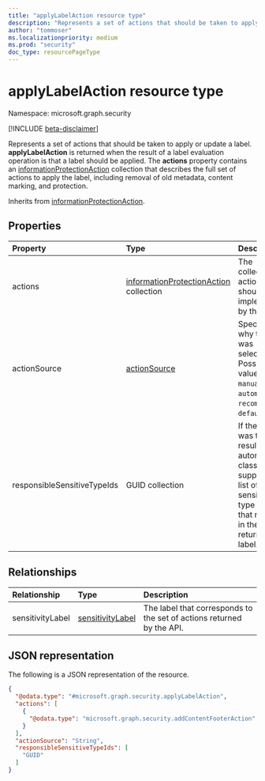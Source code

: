 ```yaml
---
title: "applyLabelAction resource type"
description: "Represents a set of actions that should be taken to apply or update a label."
author: "tommoser"
ms.localizationpriority: medium
ms.prod: "security"
doc_type: resourcePageType
---
```


# applyLabelAction resource type

Namespace: microsoft.graph.security

[!INCLUDE [beta-disclaimer](../../includes/beta-disclaimer.md)]

Represents a set of actions that should be taken to apply or update a label. **applyLabelAction** is returned when the result of a label evaluation operation is that a label should be applied. The **actions** property contains an [informationProtectionAction](security-informationprotectionaction.md) collection that describes the full set of actions to apply the label, including removal of old metadata, content marking, and protection.

Inherits from [informationProtectionAction](../resources/security-informationprotectionaction.md).

## Properties

| Property                    | Type                                                                                           | Description                                                                                                                                   |
| :-------------------------- | :--------------------------------------------------------------------------------------------- | :-------------------------------------------------------------------------------------------------------------------------------------------- |
| actions                     | [informationProtectionAction](../resources/security-informationprotectionaction.md) collection | The collection of actions that should be implemented by the caller.                                                                           |
| actionSource                | [actionSource](../resources/enums.md#actionsource-values)                                      | Specifies why the label was selected. Possible values are: `manual`, `automatic`, `recommended`, `default`.                                   |
| responsibleSensitiveTypeIds | GUID collection                                                                                | If the label was the result of an automatic classification, supply the list of sensitive info type GUIDs that resulted in the returned label. |

## Relationships

| Relationship     | Type                                                          | Description                                                           |
| :--------------- | :------------------------------------------------------------ | :-------------------------------------------------------------------- |
| sensitivityLabel | [sensitivityLabel](../resources/security-sensitivitylabel.md) | The label that corresponds to the set of actions returned by the API. |

## JSON representation
The following is a JSON representation of the resource.
<!-- {
  "blockType": "resource",
  "@odata.type": "microsoft.graph.security.applyLabelAction"
}
-->
``` json
{
  "@odata.type": "#microsoft.graph.security.applyLabelAction",
  "actions": [
    {
      "@odata.type": "microsoft.graph.security.addContentFooterAction"
    }
  ],
  "actionSource": "String",
  "responsibleSensitiveTypeIds": [
    "GUID"
  ]
}
```

